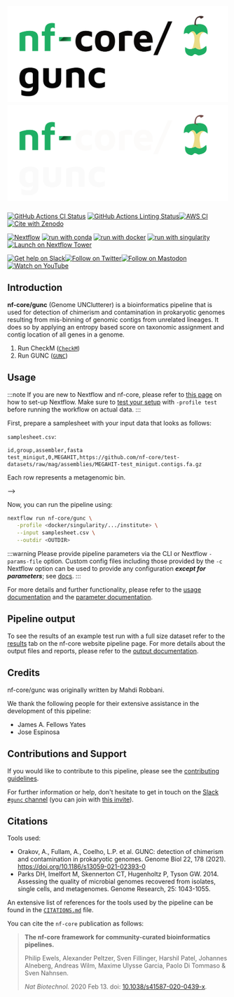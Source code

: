 # ![nf-core/gunc](docs/images/nf-core-gunc_logo_light.png#gh-light-mode-only) ![nf-core/gunc](docs/images/nf-core-gunc_logo_dark.png#gh-dark-mode-only)

[![GitHub Actions CI Status](https://github.com/nf-core/gunc/workflows/nf-core%20CI/badge.svg)](https://github.com/nf-core/gunc/actions?query=workflow%3A%22nf-core+CI%22)
[![GitHub Actions Linting Status](https://github.com/nf-core/gunc/workflows/nf-core%20linting/badge.svg)](https://github.com/nf-core/gunc/actions?query=workflow%3A%22nf-core+linting%22)[![AWS CI](https://img.shields.io/badge/CI%20tests-full%20size-FF9900?labelColor=000000&logo=Amazon%20AWS)](https://nf-co.re/gunc/results)[![Cite with Zenodo](http://img.shields.io/badge/DOI-10.5281/zenodo.XXXXXXX-1073c8?labelColor=000000)](https://doi.org/10.5281/zenodo.XXXXXXX)

[![Nextflow](https://img.shields.io/badge/nextflow%20DSL2-%E2%89%A523.04.0-23aa62.svg)](https://www.nextflow.io/)
[![run with conda](http://img.shields.io/badge/run%20with-conda-3EB049?labelColor=000000&logo=anaconda)](https://docs.conda.io/en/latest/)
[![run with docker](https://img.shields.io/badge/run%20with-docker-0db7ed?labelColor=000000&logo=docker)](https://www.docker.com/)
[![run with singularity](https://img.shields.io/badge/run%20with-singularity-1d355c.svg?labelColor=000000)](https://sylabs.io/docs/)
[![Launch on Nextflow Tower](https://img.shields.io/badge/Launch%20%F0%9F%9A%80-Nextflow%20Tower-%234256e7)](https://tower.nf/launch?pipeline=https://github.com/nf-core/gunc)

[![Get help on Slack](http://img.shields.io/badge/slack-nf--core%20%23gunc-4A154B?labelColor=000000&logo=slack)](https://nfcore.slack.com/channels/gunc)[![Follow on Twitter](http://img.shields.io/badge/twitter-%40nf__core-1DA1F2?labelColor=000000&logo=twitter)](https://twitter.com/nf_core)[![Follow on Mastodon](https://img.shields.io/badge/mastodon-nf__core-6364ff?labelColor=FFFFFF&logo=mastodon)](https://mstdn.science/@nf_core)[![Watch on YouTube](http://img.shields.io/badge/youtube-nf--core-FF0000?labelColor=000000&logo=youtube)](https://www.youtube.com/c/nf-core)

## Introduction

**nf-core/gunc** (Genome UNClutterer) is a bioinformatics pipeline that is used for detection of chimerism and contamination in prokaryotic genomes resulting from mis-binning of genomic contigs from unrelated lineages. It does so by applying an entropy based score on taxonomic assignment and contig location of all genes in a genome.

1. Run CheckM ([`CheckM`](https://ecogenomics.github.io/CheckM/))
2. Run GUNC ([`GUNC`](https://grp-bork.embl-community.io/gunc/index.html))

## Usage

:::note
If you are new to Nextflow and nf-core, please refer to [this page](https://nf-co.re/docs/usage/installation) on how
to set-up Nextflow. Make sure to [test your setup](https://nf-co.re/docs/usage/introduction#how-to-run-a-pipeline)
with `-profile test` before running the workflow on actual data.
:::

First, prepare a samplesheet with your input data that looks as follows:

`samplesheet.csv`:

```csv
id,group,assembler,fasta
test_minigut,0,MEGAHIT,https://github.com/nf-core/test-datasets/raw/mag/assemblies/MEGAHIT-test_minigut.contigs.fa.gz
```

Each row represents a metagenomic bin.

-->

Now, you can run the pipeline using:

```bash
nextflow run nf-core/gunc \
   -profile <docker/singularity/.../institute> \
   --input samplesheet.csv \
   --outdir <OUTDIR>
```

:::warning
Please provide pipeline parameters via the CLI or Nextflow `-params-file` option. Custom config files including those
provided by the `-c` Nextflow option can be used to provide any configuration _**except for parameters**_;
see [docs](https://nf-co.re/usage/configuration#custom-configuration-files).
:::

For more details and further functionality, please refer to the [usage documentation](https://nf-co.re/gunc/usage) and the [parameter documentation](https://nf-co.re/gunc/parameters).

## Pipeline output

To see the results of an example test run with a full size dataset refer to the [results](https://nf-co.re/gunc/results) tab on the nf-core website pipeline page.
For more details about the output files and reports, please refer to the
[output documentation](https://nf-co.re/gunc/output).

## Credits

nf-core/gunc was originally written by Mahdi Robbani.

We thank the following people for their extensive assistance in the development of this pipeline:

- James A. Fellows Yates
- Jose Espinosa

## Contributions and Support

If you would like to contribute to this pipeline, please see the [contributing guidelines](.github/CONTRIBUTING.md).

For further information or help, don't hesitate to get in touch on the [Slack `#gunc` channel](https://nfcore.slack.com/channels/gunc) (you can join with [this invite](https://nf-co.re/join/slack)).

## Citations

<!-- TODO nf-core: Add citation for pipeline after first release. Uncomment lines below and update Zenodo doi and badge at the top of this file. -->
<!-- If you use  nf-core/gunc for your analysis, please cite it using the following doi: [10.5281/zenodo.XXXXXX](https://doi.org/10.5281/zenodo.XXXXXX) -->

Tools used:
- Orakov, A., Fullam, A., Coelho, L.P. et al. GUNC: detection of chimerism and contamination in prokaryotic genomes. Genome Biol 22, 178 (2021). https://doi.org/10.1186/s13059-021-02393-0
- Parks DH, Imelfort M, Skennerton CT, Hugenholtz P, Tyson GW. 2014. Assessing the quality of microbial genomes recovered from isolates, single cells, and metagenomes. Genome Research, 25: 1043-1055.

An extensive list of references for the tools used by the pipeline can be found in the [`CITATIONS.md`](CITATIONS.md) file.

You can cite the `nf-core` publication as follows:

> **The nf-core framework for community-curated bioinformatics pipelines.**
>
> Philip Ewels, Alexander Peltzer, Sven Fillinger, Harshil Patel, Johannes Alneberg, Andreas Wilm, Maxime Ulysse Garcia, Paolo Di Tommaso & Sven Nahnsen.
>
> _Nat Biotechnol._ 2020 Feb 13. doi: [10.1038/s41587-020-0439-x](https://dx.doi.org/10.1038/s41587-020-0439-x).
